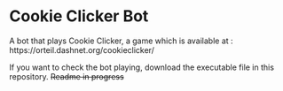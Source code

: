 <h1>Cookie Clicker Bot</h1>
A bot that plays Cookie Clicker,  a game which is available at : https://orteil.dashnet.org/cookieclicker/ 

If you want to check the bot playing, download the executable file in this repository.
<s>Readme in progress</s>
